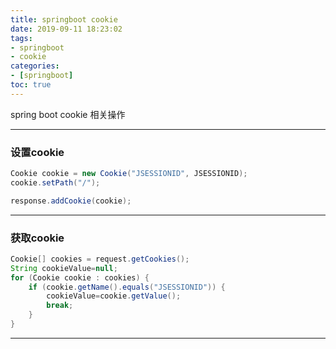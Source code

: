 ```yaml
---
title: springboot cookie
date: 2019-09-11 18:23:02
tags:
- springboot
- cookie
categories: 
- [springboot]
toc: true
---
```


spring boot cookie 相关操作

<!-- more -->

---

### 设置cookie

```java
Cookie cookie = new Cookie("JSESSIONID", JSESSIONID);
cookie.setPath("/");

response.addCookie(cookie);
```

---

### 获取cookie

```java
Cookie[] cookies = request.getCookies();
String cookieValue=null;
for (Cookie cookie : cookies) {
    if (cookie.getName().equals("JSESSIONID")) {
        cookieValue=cookie.getValue();
        break;
    }
}
```
---